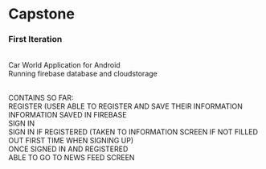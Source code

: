# Capstone
<h3>First Iteration</h3> <br>
Car World Application for Android<br>
Running firebase database and cloudstorage<br><br>

CONTAINS SO FAR: <br>
REGISTER (USER ABLE TO REGISTER AND SAVE THEIR INFORMATION<br>
INFORMATION SAVED IN FIREBASE<br>
SIGN IN<br>
SIGN IN IF REGISTERED (TAKEN TO INFORMATION SCREEN IF NOT FILLED OUT FIRST TIME WHEN SIGNING UP)<br>
ONCE SIGNED IN AND REGISTERED<br>
ABLE TO GO TO NEWS FEED SCREEN<br>
